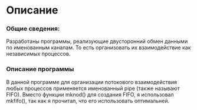 # Описание
### Общие сведения:
Разработаны программы, реализующие двусторонний обмен
данными по именованным каналам. То есть организовать их
взаимодействие как независимых процессов.
### Описание программы
В данной программе для организации потокового взаимодействия любых процессов
применяется именованный pipe (также называют FIFO). 
Вместо функции mknod() для создания FIFO, я использовал mkfifo(), так как я прочитал, что его использовать оптимальней. 

